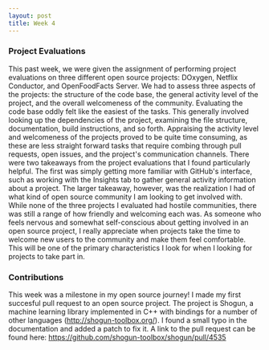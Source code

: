 ```yaml
---
layout: post
title: Week 4
---
```

### Project Evaluations

This past week, we were given the assignment of performing project evaluations on three different open source projects: DOxygen, Netflix Conductor, and OpenFoodFacts Server.  We had to assess three aspects of the projects: the structure of the code base, the general activity level of the project, and the overall welcomeness of the community. Evaluating the code base oddly felt like the easiest of the tasks.  This generally involved looking up the dependencies of the project, examining the file structure, documentation, build instructions, and so forth.  Appraising the activity level and welcomeness of the projects proved to be quite time consuming, as these are less straight forward tasks that require combing through pull requests, open issues, and the project's communication channels.  There were two takeaways from the project evaluations that I found particularly helpful.  The first was simply getting more familiar with GitHub's interface, such as working with the Insights tab to gather general activity information about a project.  The larger takeaway, however, was the realization I had of what kind of open source community I am looking to get involved with.  While none of the three projects I evaluated had hostile communities, there was still a range of how friendly and welcoming each was.  As someone who feels nervous and somewhat self-conscious about getting involved in an open source project, I really appreciate when projects take the time to welcome new users to the community and make them feel comfortable.  This will be one of the primary characteristics I look for when I looking for projects to take part in. 

### Contributions

This week was a milestone in my open source journey!  I made my first succesful pull request to an open source project.  The project is Shogun, a machine learning library implemented in C++ with bindings for a number of other languages (http://shogun-toolbox.org/).  I found a small typo in the documentation and added a patch to fix it.  A link to the pull request can be found here: https://github.com/shogun-toolbox/shogun/pull/4535
